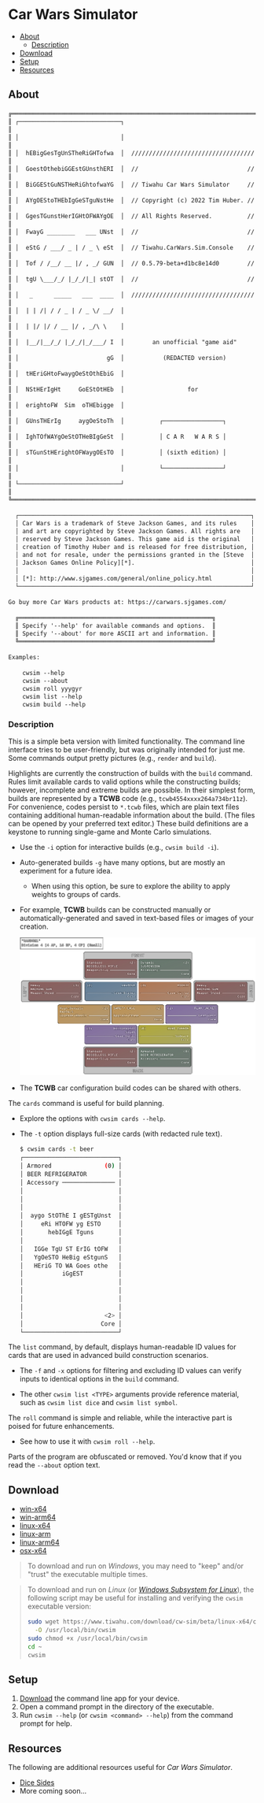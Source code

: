 # Car Wars Simulator

<!-- vscode-markdown-toc -->
* [About](#About)
    * [Description](#Description)
* [Download](#Download)
* [Setup](#Setup)
* [Resources](#Resources)

<!-- vscode-markdown-toc-config
    numbering=false
    autoSave=false
    /vscode-markdown-toc-config -->
<!-- /vscode-markdown-toc -->


## <a name='About'></a>About

```
╔══════════════════════════════════════════════════════════════════════╗
║ ┌─────────────────────────────┐                                      ║
║ │                             │                                      ║
║ │  hEBigGesTgUnSTheRiGHTofwa  │  /////////////////////////////////// ║
║ │  GoestOthebiGGEstGUnsthERI  │  //                               // ║
║ │  BiGGEStGuNSTHeRiGhtofwaYG  │  // Tiwahu Car Wars Simulator     // ║
║ │  AYgOEStoTHEbIgGeSTguNstHe  │  // Copyright (c) 2022 Tim Huber. // ║
║ │  GgesTGunstHerIGHtOFWAYgOE  │  // All Rights Reserved.          // ║
║ │  FwayG ________   ___ UNst  │  //                               // ║
║ │  eStG / ___/ _ | / _ \ eSt  │  // Tiwahu.CarWars.Sim.Console    // ║
║ │  Tof / /__/ __ |/ , _/ GUN  │  // 0.5.79-beta+d1bc8e14d0        // ║
║ │  tgU \___/_/ |_/_/|_| stOT  │  //                               // ║
║ │   _      _____   ___  ____  │  /////////////////////////////////// ║
║ │  | | /| / / _ | / _ \/ __/  │                                      ║
║ │  | |/ |/ / __ |/ , _/\ \    │                                      ║
║ │  |__/|__/_/ |_/_/|_/___/ I  │        an unofficial "game aid"      ║
║ │                         gG  │           (REDACTED version)         ║
║ │  tHEriGHtoFwaygOeStOthEbiG  │                                      ║
║ │  NStHErIgHt     GoEStOtHEb  │                  for                 ║
║ │  erightoFW  Sim  oTHEbigge  │                                      ║
║ │  GUnsTHErIg     aygOeStoTh  │          ┌─────────────────┐         ║
║ │  IghTOfWAYgOeStOTHeBIgGeSt  │          │ C A R   W A R S │         ║
║ │  sTGunStHErightOFWaygOEsTO  │          │ (sixth edition) │         ║
║ │                             │          └─────────────────┘         ║
║ └─────────────────────────────┘                                      ║
╚══════════════════════════════════════════════════════════════════════╝

  ┌──────────────────────────────────────────────────────────────────┐
  │ Car Wars is a trademark of Steve Jackson Games, and its rules    │
  │ and art are copyrighted by Steve Jackson Games. All rights are   │
  │ reserved by Steve Jackson Games. This game aid is the original   │
  │ creation of Timothy Huber and is released for free distribution, │
  │ and not for resale, under the permissions granted in the [Steve  │
  │ Jackson Games Online Policy][*].                                 │
  │                                                                  │
  │ [*]: http://www.sjgames.com/general/online_policy.html           │
  └──────────────────────────────────────────────────────────────────┘

Go buy more Car Wars products at: https://carwars.sjgames.com/

  ╔═══════════════════════════════════════════════════════╗
  ║ Specify '--help' for available commands and options.  ║
  ║ Specify '--about' for more ASCII art and information. ║
  ╚═══════════════════════════════════════════════════════╝

Examples:

    cwsim --help
    cwsim --about
    cwsim roll yyygyr
    cwsim list --help
    cwsim build --help
```

### <a name='Description'></a>Description

This is a simple beta version with limited functionality. The command line interface tries to be user-friendly, but was originally intended for just me. Some commands output pretty pictures (e.g., `render` and `build`).

Highlights are currently the construction of builds with the `build` command. Rules limit available cards to valid options while the constructing builds; however, incomplete and extreme builds are possible. In their simplest form, builds are represented by a **TCWB** code (e.g., `tcwb4554xxxx264a734br11z`). For convenience, codes persist to `*.tcwb` files, which are plain text files containing additional human-readable information about the build. (The files can be opened by your preferred text editor.) These build definitions are a keystone to running single-game and Monte Carlo simulations.

- Use the `-i` option for interactive builds (e.g., `cwsim build -i`).

- Auto-generated builds `-g` have many options, but are mostly an experiment for a future idea.
    - When using this option, be sure to explore the ability to apply weights to groups of cards.

- For example, **TCWB** builds can be constructed manually or automatically-generated and saved in text-based files or images of your creation.

  ![Example of random build](/img/cw-sim/random-build-example.png)

- The **TCWB** car configuration build codes can be shared with others.

The `cards` command is useful for build planning.

- Explore the options with `cwsim cards --help`.

- The `-t` option displays full-size cards (with redacted rule text).

  ```bash
  $ cwsim cards -t beer
  ┌───────────────────────────┐
  │ Armored               (0) │
  │ BEER REFRIGERATOR         │
  │ Accessory ─────────────── │
  │                           │
  │                           │
  │                           │
  │  aygo StOThE I gESTgUnst  │
  │     eRi HTOFW yg ESTO     │
  │       hebIGgE Tguns       │
  │                           │
  │   IGGe TgU ST ErIG tOFW   │
  │   YgOeSTO HeBig eStgunS   │
  │   HEriG TO WA Goes othe   │
  │           iGgEST          │
  │                           │
  │                           │
  │                           │
  │                           │
  │                       <2> │
  │                      Core │
  └───────────────────────────┘
  ```

The `list` command, by default, displays human-readable ID values for cards that are used in advanced build construction scenarios.

- The `-f` and `-x` options for filtering and excluding ID values can verify inputs to identical options in the `build` command.

- The other `cwsim list <TYPE>` arguments provide reference material, such as `cwsim list dice` and `cwsim list symbol`.

The `roll` command is simple and reliable, while the interactive part is poised for future enhancements.

- See how to use it with `cwsim roll --help`.

Parts of the program are obfuscated or removed.  You'd know that if you read the `--about` option text.

## <a name='Download'></a>Download

- [win-x64][download-link-win-x64]
- [win-arm64][download-link-win-arm64]
- [linux-x64][download-link-linux-x64]
- [linux-arm][download-link-linux-arm]
- [linux-arm64][download-link-linux-arm64]
- [osx-x64][download-link-osx-x64]

> To download and run on *Windows*, you may need to "keep" and/or "trust" the executable multiple times.

> To download and run on *Linux* (or [*Windows Subsystem for Linux*][wsl]), the following script may be useful for installing and verifying the `cwsim` executable version:
> 
> ```bash
> sudo wget https://www.tiwahu.com/download/cw-sim/beta/linux-x64/cwsim \
>   -O /usr/local/bin/cwsim
> sudo chmod +x /usr/local/bin/cwsim
> cd ~
> cwsim
> ```

## <a name='Setup'></a>Setup

1. [Download](#Download) the command line app for your device.
2. Open a command prompt in the directory of the executable.
3. Run `cwsim --help` (or `cwsim <command> --help`) from the command prompt for help.

## <a name='Resources'></a>Resources

The following are additional resources useful for *Car Wars Simulator*.

- [Dice Sides](./dice)
- More coming soon...


[download-link-win-x64]: /download/cw-sim/beta/win-x64/cwsim.exe
[download-link-win-arm64]: /download/cw-sim/beta/win-arm64/cwsim.exe
[download-link-linux-x64]: /download/cw-sim/beta/linux-x64/cwsim
[download-link-linux-arm]: /download/cw-sim/beta/linux-arm/cwsim
[download-link-linux-arm64]: /download/cw-sim/beta/linux-arm64/cwsim
[download-link-osx-x64]: /download/cw-sim/beta/osx-x64/cwsim

[wsl]: https://learn.microsoft.com/en-us/windows/wsl/

